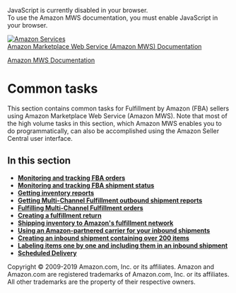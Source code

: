<div id="MWSDX_noscript">

JavaScript is currently disabled in your browser.  
To use the Amazon MWS documentation, you must enable JavaScript in your
browser.

</div>

<div id="MWSDX_divtop">

[![Amazon
Services](https://images-na.ssl-images-amazon.com/images/G/08/mwsportal/fr_FR/amazonservices.gif
"Amazon Services")](http://services.amazon.fr)  
<span id="MWSDX_titlebar">[Amazon Marketplace Web Service (Amazon MWS)
Documentation](https://developer.amazonservices.fr/gp/mws/docs.html)</span>

</div>

<div id="MWSDX_divbottom">

<div id="MWSDX_divleft">

<div id="MWSDX_toc">

</div>

</div>

<div id="MWSDX_divright">

<div id="MWSDX_content">

<span id="MWSDX_breadcrumbs">[Amazon MWS
Documentation](https://developer.amazonservices.fr/gp/mws/docs.html)</span>

<div id="CommonTasks" class="nested0">

# Common tasks

<div class="body">

This section contains common tasks for <span class="ph">Fulfillment by
Amazon (FBA)</span> sellers using <span class="ph">Amazon Marketplace
Web Service (Amazon MWS)</span>. Note that most of the high volume tasks
in this section, which <span class="ph">Amazon MWS</span> enables you to
do programmatically, can also be accomplished using the Amazon Seller
Central user interface.

</div>

<div class="related-links">

## In this section

  - **[Monitoring and tracking FBA
    orders](../fba_guide/FBAGuide_MonitorAFNAmazonOrders.md)**  
  - **[Monitoring and tracking FBA shipment
    status](../fba_guide/FBAGuide_MonitorShipmentStatus.md)**  
  - **[Getting inventory
    reports](../fba_guide/FBAGuide_GetInventoryReports.md)**  
  - **[Getting Multi-Channel Fulfillment outbound shipment
    reports](../fba_guide/FBAGuide_GetMCFOutShipReports.md)**  
  - **[Fulfilling Multi-Channel Fulfillment
    orders](../fba_guide/FBAGuide_FulfillingMCFOrders.md)**  
  - **[Creating a fulfillment
    return](../fba_guide/FBAGuide_CreateFulfillmentReturn.md)**  
  - **[Shipping inventory to Amazon's fulfillment
    network](../fba_guide/FBAGuide_ShipInventoryToAFN.md)**  
  - **[Using an Amazon-partnered carrier for your inbound
    shipments](../fba_guide/FBAGuide_UsingAmazonCarrierToShip.md)**  
  - **[Creating an inbound shipment containing over 200
    items](../fba_guide/FBAGuide_CreateShipment200Items.md)**  
  - **[Labeling items one by one and including them in an inbound
    shipment](../fba_guide/FBAGuide_LabelItems1x1.md)**  
  - **[Scheduled
    Delivery](../fba_guide/FBAGuide_ScheduledDelivery.md)**  

</div>

</div>

<div id="MWSDX_footer">

Copyright © 2009-2019 Amazon.com, Inc. or its affiliates. Amazon and
Amazon.com are registered trademarks of Amazon.com, Inc. or its
affiliates. All other trademarks are the property of their respective
owners.

</div>

</div>

</div>

<div style="clear: both;">

</div>

</div>
